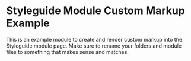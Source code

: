 # Styleguide Module Custom Markup Example

This is an example module to create and render custom markup into the Styleguide module page.
Make sure to rename your folders and module files to something that makes sense and matches. 